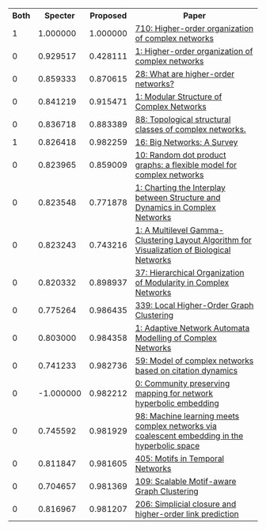 <html><table><tr>
<th>Both</th>
<th>Specter</th>
<th>Proposed</th>
<th>Paper</th>
</tr>
<tr>
<td>1</td>
<td>1.000000</td>
<td>1.000000</td>
<td><a href="https://www.semanticscholar.org/paper/dc96f46f400eae1881a5ec13aa6afc37ee6910a7">710: Higher-order organization of complex networks</a></td>
</tr>
<tr>
<td>0</td>
<td>0.929517</td>
<td>0.428111</td>
<td><a href="https://www.semanticscholar.org/paper/a00a73b55acf2c591229d17703b7f740c129535e">1: Higher-order organization of complex networks</a></td>
</tr>
<tr>
<td>0</td>
<td>0.859333</td>
<td>0.870615</td>
<td><a href="https://www.semanticscholar.org/paper/9e2659a69466737a79a68c17a9e932ee44168158">28: What are higher-order networks?</a></td>
</tr>
<tr>
<td>0</td>
<td>0.841219</td>
<td>0.915471</td>
<td><a href="https://www.semanticscholar.org/paper/4d769ffa3416c45d18ab911309745f2b9d32f1b9">1: Modular Structure of Complex Networks</a></td>
</tr>
<tr>
<td>0</td>
<td>0.836718</td>
<td>0.883389</td>
<td><a href="https://www.semanticscholar.org/paper/4ba593d6da60f746e489245160f5f3e90cbe92fb">88: Topological structural classes of complex networks.</a></td>
</tr>
<tr>
<td>1</td>
<td>0.826418</td>
<td>0.982259</td>
<td><a href="https://www.semanticscholar.org/paper/a0dd5fac6f41fa36e88403bf1f26ffcd72dcabba">16: Big Networks: A Survey</a></td>
</tr>
<tr>
<td>0</td>
<td>0.823965</td>
<td>0.859009</td>
<td><a href="https://www.semanticscholar.org/paper/582f8d4e92d2271ea9e0d35ca49a37bd0acba84b">10: Random dot product graphs: a flexible model for complex networks</a></td>
</tr>
<tr>
<td>0</td>
<td>0.823548</td>
<td>0.771878</td>
<td><a href="https://www.semanticscholar.org/paper/921baa45548e120e2eb93a26acecbf046c00af14">1: Charting the Interplay between Structure and Dynamics in Complex Networks</a></td>
</tr>
<tr>
<td>0</td>
<td>0.823243</td>
<td>0.743216</td>
<td><a href="https://www.semanticscholar.org/paper/e4b9dc1b6d23db827b44720176e27351515e37e1">1: A Multilevel Gamma-Clustering Layout Algorithm for Visualization of Biological Networks</a></td>
</tr>
<tr>
<td>0</td>
<td>0.820332</td>
<td>0.898937</td>
<td><a href="https://www.semanticscholar.org/paper/7bf009097f4f9ca4ad32ba54df7040abbc5cca6b">37: Hierarchical Organization of Modularity in Complex Networks</a></td>
</tr>
<tr>
<td>0</td>
<td>0.775264</td>
<td>0.986435</td>
<td><a href="https://www.semanticscholar.org/paper/cc2101c1368c528a7def9bf9ae711d3725933ac8">339: Local Higher-Order Graph Clustering</a></td>
</tr>
<tr>
<td>0</td>
<td>0.803000</td>
<td>0.984358</td>
<td><a href="https://www.semanticscholar.org/paper/16e4fac9866cffe4f79bf10bcb125bbbf57d29cc">1: Adaptive Network Automata Modelling of Complex Networks</a></td>
</tr>
<tr>
<td>0</td>
<td>0.741233</td>
<td>0.982736</td>
<td><a href="https://www.semanticscholar.org/paper/91ec71c365c43112e9ba993423f00030189f68c1">59: Model of complex networks based on citation dynamics</a></td>
</tr>
<tr>
<td>0</td>
<td>-1.000000</td>
<td>0.982212</td>
<td><a href="https://www.semanticscholar.org/paper/a42eb3b025c549729ef5f1e202cfb9605dbafcbc">0: Community preserving mapping for network hyperbolic embedding</a></td>
</tr>
<tr>
<td>0</td>
<td>0.745592</td>
<td>0.981929</td>
<td><a href="https://www.semanticscholar.org/paper/018acc7b498169c635133b04d6c710ba50999037">98: Machine learning meets complex networks via coalescent embedding in the hyperbolic space</a></td>
</tr>
<tr>
<td>0</td>
<td>0.811847</td>
<td>0.981605</td>
<td><a href="https://www.semanticscholar.org/paper/d6b5baeaee6b5266bc2a3918f400fe831837376d">405: Motifs in Temporal Networks</a></td>
</tr>
<tr>
<td>0</td>
<td>0.704657</td>
<td>0.981369</td>
<td><a href="https://www.semanticscholar.org/paper/4a8cd5b5d6bbffad273b5403851facca4e7b65a0">109: Scalable Motif-aware Graph Clustering</a></td>
</tr>
<tr>
<td>0</td>
<td>0.816967</td>
<td>0.981207</td>
<td><a href="https://www.semanticscholar.org/paper/b4394dca98b2482bf763d4e6099f89364ec8f8ff">206: Simplicial closure and higher-order link prediction</a></td>
</tr>
</table></html>
